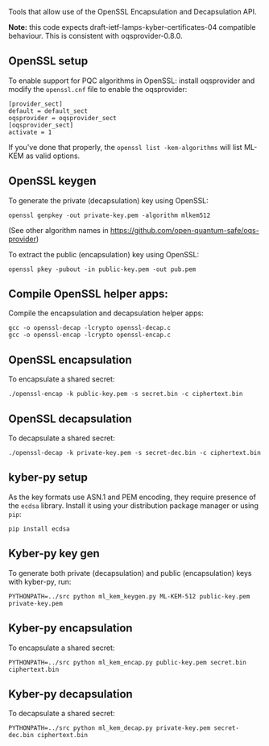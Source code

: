 Tools that allow use of the OpenSSL Encapsulation and Decapsulation API.

**Note:** this code expects draft-ietf-lamps-kyber-certificates-04 compatible behaviour.
This is consistent with oqsprovider-0.8.0.


OpenSSL setup
-------------

To enable support for PQC algorithms in OpenSSL: install oqsprovider and
modify the `openssl.cnf` file to enable the oqsprovider:
```
[provider_sect]
default = default_sect
oqsprovider = oqsprovider_sect
[oqsprovider_sect]
activate = 1
```
If you've done that properly, the `openssl list -kem-algorithms` will list
ML-KEM as valid options.

OpenSSL keygen
--------------

To generate the private (decapsulation) key using OpenSSL:
```
openssl genpkey -out private-key.pem -algorithm mlkem512
```
(See other algorithm names in https://github.com/open-quantum-safe/oqs-provider)

To extract the public (encapsulation) key using OpenSSL:
```
openssl pkey -pubout -in public-key.pem -out pub.pem
```

Compile OpenSSL helper apps:
----------------------------

Compile the encapsulation and decapsulation helper apps:
```
gcc -o openssl-decap -lcrypto openssl-decap.c
gcc -o openssl-encap -lcrypto openssl-encap.c
```

OpenSSL encapsulation
---------------------
To encapsulate a shared secret:
```
./openssl-encap -k public-key.pem -s secret.bin -c ciphertext.bin
```

OpenSSL decapsulation
---------------------
To decapsulate a shared secret:
```
./openssl-decap -k private-key.pem -s secret-dec.bin -c ciphertext.bin
```

kyber-py setup
--------------
As the key formats use ASN.1 and PEM encoding, they require presence
of the `ecdsa` library. Install it using your distribution package manager
or using `pip`:
```
pip install ecdsa
```

Kyber-py key gen
----------------
To generate both private (decapsulation) and public (encapsulation) keys
with kyber-py, run:
```
PYTHONPATH=../src python ml_kem_keygen.py ML-KEM-512 public-key.pem private-key.pem
```

Kyber-py encapsulation
-----------------------
To encapsulate a shared secret:
```
PYTHONPATH=../src python ml_kem_encap.py public-key.pem secret.bin ciphertext.bin
```

Kyber-py decapsulation
----------------------
To decapsulate a shared secret:
```
PYTHONPATH=../src python ml_kem_decap.py private-key.pem secret-dec.bin ciphertext.bin
```
